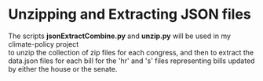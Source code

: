 # Unzipping and Extracting JSON files

The scripts **jsonExtractCombine.py** and **unzip.py** will be used in my climate-policy project  
to unzip the collection of zip files for each congress, and then to extract the  
data.json files for each bill for the 'hr' and 's' files representing bills updated  
by either the house or the senate.
